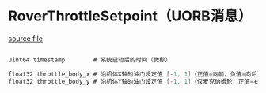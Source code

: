 # RoverThrottleSetpoint（UORB消息）


[source file](https://github.com/PX4/PX4-Autopilot/blob/main/msg/RoverThrottleSetpoint.msg)

```c

uint64 timestamp        # 系统启动后的时间（微秒）

float32 throttle_body_x # 沿机体X轴的油门设定值 [-1, 1]（正值=向前，负值=向后）
float32 throttle_body_y # 沿机体Y轴的油门设定值 [-1, 1]（仅麦克纳姆轮，正值=右，负值=左）

```